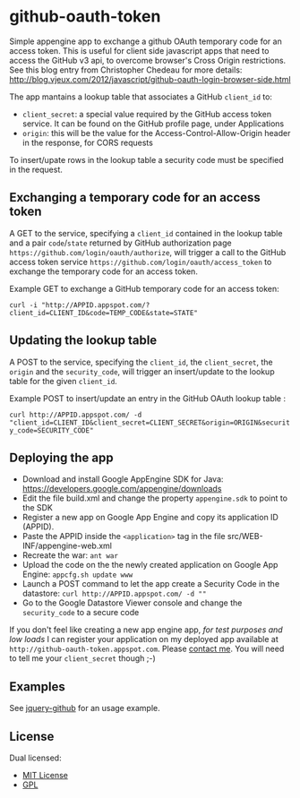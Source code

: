 github-oauth-token
==================

Simple appengine app to exchange a github OAuth temporary code for an access token.
This is useful for client side javascript apps that need to access the GitHub v3 api,
to overcome browser's Cross Origin restrictions. See this blog entry from
Christopher Chedeau for more details: http://blog.vjeux.com/2012/javascript/github-oauth-login-browser-side.html

The app mantains a lookup table that associates a GitHub ```client_id``` to:
- ```client_secret```: a special value required by the GitHub access token service. It can be found on the GitHub profile page, under Applications
- ```origin```: this will be the value for the Access-Control-Allow-Origin header in the response, for CORS requests

To insert/upate rows in the lookup table a security code must be specified in the request.

Exchanging a temporary code for an access token
-------------------

A GET to the service, specifying a ```client_id``` contained in the lookup table and a pair ```code```/```state```
returned by GitHub authorization page ```https://github.com/login/oauth/authorize```, will trigger
a call to the GitHub access token service ```https://github.com/login/oauth/access_token``` to exchange
the temporary code for an access token.

Example GET to exchange a GitHub temporary code for an access token:

```curl -i "http://APPID.appspot.com/?client_id=CLIENT_ID&code=TEMP_CODE&state=STATE"```

Updating the lookup table
-------------------

A POST to the service, specifying the ```client_id```, the ```client_secret```, the ```origin``` and the ```security_code```,
will trigger an insert/update to the lookup table for the given ```client_id```.

Example POST to insert/update an entry in the GitHub OAuth lookup table :

```curl http://APPID.appspot.com/ -d "client_id=CLIENT_ID&client_secret=CLIENT_SECRET&origin=ORIGIN&security_code=SECURITY_CODE"```

Deploying the app
-------------------

- Download and install Google AppEngine SDK for Java: https://developers.google.com/appengine/downloads
- Edit the file build.xml and change the property ```appengine.sdk``` to point to the SDK
- Register a new app on Google App Engine and copy its application ID (APPID).
- Paste the APPID inside the ```<application>``` tag in the file src/WEB-INF/appengine-web.xml
- Recreate the war: ```ant war```
- Upload the code on the the newly created application on Google App Engine: ```appcfg.sh update www```
- Launch a POST command to let the app create a Security Code in the datastore:
```curl http://APPID.appspot.com/ -d ""```
- Go to the Google Datastore Viewer console and change the ```security_code``` to a secure code

If you don't feel like creating a new app engine app, *for test purposes and low loads* I can register your application
on my deployed app available at ```http://github-oauth-token.appspot.com```.
Please <a href="mailto: belluster@gmail.com">contact me</a>.
You will need to tell me your ```client_secret``` though ;-)

Examples
-------------------

See <a href="https://github.com/alebellu/jquery-github">jquery-github</a> for an usage example.

License
------------
Dual licensed:

- <a href="http://alebellu.github.com/licenses/MIT-LICENSE.txt">MIT License</a>
- <a href="http://alebellu.github.com/licenses/GPL-LICENSE.txt">GPL</a>
